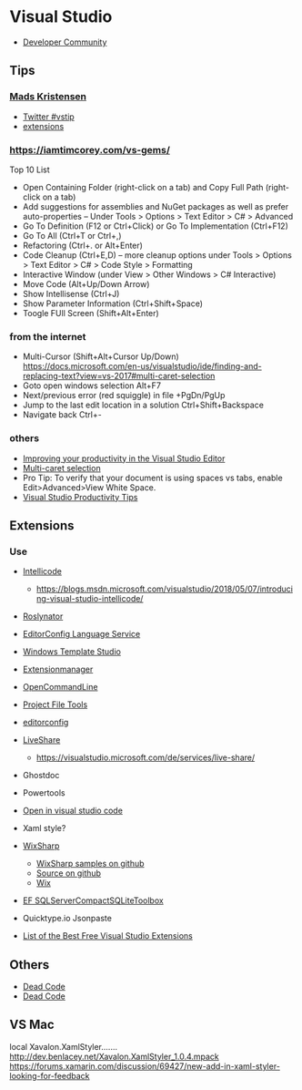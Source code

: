 # Visual Studio

* [Developer Community](https://developercommunity.visualstudio.com/spaces/8/index.html)

## Tips

### [Mads Kristensen](https://twitter.com/mkristensen)
* [Twitter #vstip](https://twitter.com/search?src=typd&q=%23vstip)
* [extensions](https://marketplace.visualstudio.com/publishers/MadsKristensen)
    
### https://iamtimcorey.com/vs-gems/
Top 10 List
* Open Containing Folder (right-click on a tab) and Copy Full Path (right-click on a tab)
* Add suggestions for assemblies and NuGet packages as well as prefer auto-properties – Under Tools > Options > Text Editor > C# > Advanced
* Go To Definition (F12 or Ctrl+Click) or Go To Implementation (Ctrl+F12)
* Go To All (Ctrl+T or Ctrl+,)
* Refactoring (Ctrl+. or Alt+Enter)
* Code Cleanup (Ctrl+E,D) – more cleanup options under Tools > Options > Text Editor > C# > Code Style > Formatting
* Interactive Window (under View > Other Windows > C# Interactive)
* Move Code (Alt+Up/Down Arrow)
* Show Intellisense (Ctrl+J)
* Show Parameter Information (Ctrl+Shift+Space)
* Toogle FUll Screen (Shift+Alt+Enter) 

### from the internet

* Multi-Cursor (Shift+Alt+Cursor Up/Down)
  https://docs.microsoft.com/en-us/visualstudio/ide/finding-and-replacing-text?view=vs-2017#multi-caret-selection
* Goto open windows selection Alt+F7
* Next/previous error (red squiggle) in file +PgDn/PgUp 
* Jump to the last edit location in a solution Ctrl+Shift+Backspace 
* Navigate back Ctrl+-

### others
* [Improving your productivity in the Visual Studio Editor](https://blogs.msdn.microsoft.com/visualstudio/2018/08/30/improving-your-productivity-in-the-visual-studio-editor/)
* [Multi-caret selection](https://docs.microsoft.com/en-us/visualstudio/ide/finding-and-replacing-text?view=vs-2017#multi-caret-selection)
* Pro Tip: To verify that your document is using spaces vs tabs, enable Edit>Advanced>View White Space.
* [Visual Studio Productivity Tips](https://www.kunal-chowdhury.com/search/label/Visual%20Studio%20Productivity%20Tips)


## Extensions

### Use

* [Intellicode](https://marketplace.visualstudio.com/items?itemName=VisualStudioExptTeam.VSIntelliCode)
  * https://blogs.msdn.microsoft.com/visualstudio/2018/05/07/introducing-visual-studio-intellicode/
   
* [Roslynator](https://github.com/JosefPihrt/Roslynator)
* [EditorConfig Language Service](http://vsixgallery.com/extension/1209461d-57f8-46a4-814a-dbe5fecef941/)
* [Windows Template Studio](https://marketplace.visualstudio.com/items?itemName=WASTeamAccount.WindowsTemplateStudio)
* [Extensionmanager](https://marketplace.visualstudio.com/items?itemName=MadsKristensen.ExtensionManager)
* [OpenCommandLine](https://marketplace.visualstudio.com/items?itemName=MadsKristensen.OpenCommandLine)
* [Project File Tools](https://marketplace.visualstudio.com/items?itemName=ms-madsk.ProjectFileTools)
* [editorconfig](https://marketplace.visualstudio.com/items?itemName=MadsKristensen.EditorConfig)
* [LiveShare](https://marketplace.visualstudio.com/items?itemName=MS-vsliveshare.vsls-vs)
  * https://visualstudio.microsoft.com/de/services/live-share/
* Ghostdoc
* Powertools
* [Open in visual studio code](https://marketplace.visualstudio.com/items?itemName=MadsKristensen.OpeninVisualStudioCode)
* Xaml style?
* [WixSharp](https://marketplace.visualstudio.com/items?itemName=OlegShilo.WixSharpProjectTemplates)
  * [WixSharp samples on github ](https://github.com/oleg-shilo/wixsharp/tree/c766ea466fe7cfa62eb7df97b8e1f5d44609ed9c/Source/src/WixSharp.Samples)
  * [Source on github](https://github.com/oleg-shilo/wixsharp)
  * [Wix](http://wixtoolset.org/releases/)
* [EF SQLServerCompactSQLiteToolbox](https://marketplace.visualstudio.com/items?itemName=ErikEJ.SQLServerCompactSQLiteToolbox)

* Quicktype.io Jsonpaste

* [List of the Best Free Visual Studio Extensions](https://blog.elmah.io/list-of-the-best-free-visual-studio-extensions/)

## Others

* [Dead Code](https://stackoverflow.com/questions/30974433/get-list-of-zero-reference-codes-in-visual-studio)
* [Dead Code](http://dotnetcodepress.com/Articles/Visual-Studio/Eliminate-unused-or-Dead-code-using-Visual-Studio-Code-Analysis)

## VS Mac


local Xavalon.XamlStyler.......
http://dev.benlacey.net/Xavalon.XamlStyler_1.0.4.mpack
https://forums.xamarin.com/discussion/69427/new-add-in-xaml-styler-looking-for-feedback
